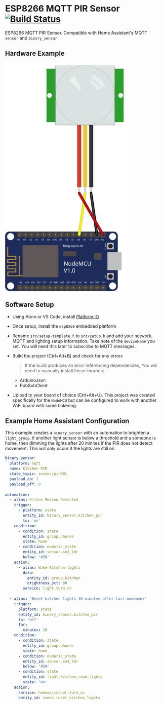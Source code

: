 # ESP8266 MQTT PIR Sensor [![Build Status](https://travis-ci.org/timmo001/ESP8266-MQTT-PIR-Sensor.svg?branch=master)](https://travis-ci.org/timmo001/ESP8266-MQTT-PIR-Sensor)
ESP8266 MQTT PIR Sensor. Compatible with Home Assistant's MQTT `sensor` and `binary_sensor`

## Hardware Example
![NodeMCU PIR Sensor](diagrams/nodemcu_pir_sensor.svg)

## Software Setup
- Using Atom or VS Code, install [Platform IO](https://platformio.org/platformio-ide)
- Once setup, install the `esp8266` embedded platform
- Rename `src/setup-template.h` to `src/setup.h` and add your network, MQTT and lighting setup information. Take note of the `deviceName` you set. You will need this later to subscribe to MQTT messages.
- Build the project (Ctrl+Alt+B) and check for any errors

  > If the build produces an error referencing dependencies, You will need to manually install these libraries:
    - ArduinoJson
    - PubSubClient
- Upload to your board of choice (Ctrl+Alt+U). This project was created specifically for the `NodeMCU` but can be configured to work with another WiFi board with some tinkering.

## Example Home Assistant Configuration
This example creates a `binary_sensor` with an automation to brighten a `light_group`, if another light sensor is below a threshold and a someone is home, then dimming the lights after 20 minites if the PIR does not detect movement. This will only occur if the lights are still on.

```yaml
binary_sensor:
  platform: mqtt
  name: Kitchen PIR
  state_topic: sensor/pir001
  payload_on: 1
  payload_off: 0

automation:
  - alias: Kithen Motion Detected
    trigger:
      - platform: state
        entity_id: binary_sensor.kitchen_pir
        to: 'on'
    condition:
      - condition: state
        entity_id: group.phones
        state: home
      - condition: numeric_state
        entity_id: sensor.sn1_ldr
        below: '450'
    action:
      - alias: Wake Kitchen lights
        data:
          entity_id: group.kitchen
          brightness_pct: 80
        service: light.turn_on
  
  - alias: 'Reset kitchen lights 10 minutes after last movement'
    trigger:
      platform: state
      entity_id: binary_sensor.kitchen_pir
      to: 'off'
      for:
        minutes: 10
    condition:
      - condition: state
        entity_id: group.phones
        state: home
      - condition: numeric_state
        entity_id: sensor.sn1_ldr
        below: '450'
      - condition: state
        entity_id: light.kitchen_room_lights
        state: 'on'
    action:
      service: homeassistant.turn_on
      entity_id: scene.reset_kitchen_lights
```
